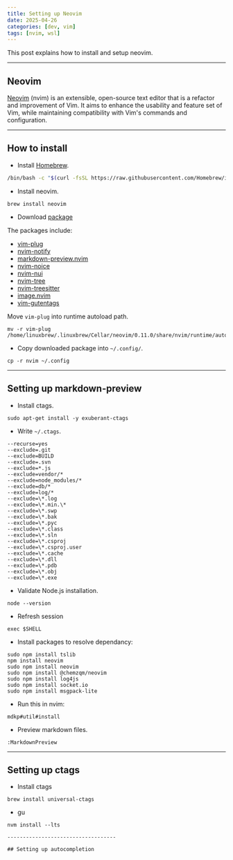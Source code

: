 ```yaml
---
title: Setting up Neovim
date: 2025-04-26
categories: [dev, vim]
tags: [nvim, wsl]
---
```


This post explains how to install and setup neovim.  


-----------------------------------

## Neovim

[Neovim](https://neovim.io/) (nvim) is an extensible, open-source text editor that is a refactor and improvement of Vim. It aims to enhance the usability and feature set of Vim, while maintaining compatibility with Vim's commands and configuration.


-----------------------------------

## How to install

- Install [Homebrew](https://docs.brew.sh/).

```bash
/bin/bash -c "$(curl -fsSL https://raw.githubusercontent.com/Homebrew/install/HEAD/install.sh)"
```

- Install neovim.

```
brew install neovim
```

- Download [package](https://github.com/hxxdev/hxxdev.github.io/tree/main/assets/posts/setting_up_nvim/nvim)

The packages include:

- [vim-plug](https://github.com/junegunn/vim-plug)
- [nvim-notify](https://github.com/rcarriga/nvim-notify)
- [markdown-preview.nvim](https://github.com/iamcco/markdown-preview.nvim)
- [nvim-noice](https://github.com/folke/noice.nvim)
- [nvim-nui](https://github.com/MunifTanjim/nui.nvim)
- [nvim-tree](https://github.com/nvim-tree/nvim-tree.lua)
- [nvim-treesitter](https://github.com/nvim-treesitter/nvim-treesitter)
- [image.nvim](https://github.com/3rd/image.nvim)
- [vim-gutentags](https://github.com/ludovicchabant/vim-gutentags)

Move `vim-plug` into runtime autoload path.

```shell
mv -r vim-plug /home/linuxbrew/.linuxbrew/Cellar/neovim/0.11.0/share/nvim/runtime/autoload
```

- Copy downloaded package into `~/.config/`.

```shell
cp -r nvim ~/.config
```

-----------------------------------

## Setting up markdown-preview

- Install ctags.  

```shell
sudo apt-get install -y exuberant-ctags
```

- Write `~/.ctags`.

```
--recurse=yes
--exclude=.git
--exclude=BUILD
--exclude=.svn
--exclude=*.js
--exclude=vendor/*
--exclude=node_modules/*
--exclude=db/*
--exclude=log/*
--exclude=\*.log
--exclude=\*.min.\*
--exclude=\*.swp
--exclude=\*.bak
--exclude=\*.pyc
--exclude=\*.class
--exclude=\*.sln
--exclude=\*.csproj
--exclude=\*.csproj.user
--exclude=\*.cache
--exclude=\*.dll
--exclude=\*.pdb
--exclude=\*.obj
--exclude=\*.exe
``` 

- Validate Node.js installation.

```shell
node --version
```

- Refresh session

```shell
exec $SHELL
```

- Install packages to resolve dependancy:

```shell
sudo npm install tslib
npm install neovim
sudo npm install neovim
sudo npm install @chemzqm/neovim
sudo npm install log4js
sudo npm install socket.io
sudo npm install msgpack-lite
```

- Run this in nvim:

```
mdkp#util#install
```

-  Preview markdown files.

```
:MarkdownPreview
```

-----------------------------------

## Setting up ctags

- Install ctags

```shell
brew install universal-ctags
```

- gu

```shell
nvm install --lts

-----------------------------------

## Setting up autocompletion
